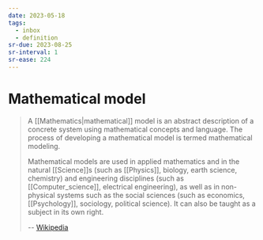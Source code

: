 ```yaml
---
date: 2023-05-18
tags:
  - inbox
  - definition
sr-due: 2023-08-25
sr-interval: 1
sr-ease: 224
---
```


# Mathematical model

> A [[Mathematics|mathematical]] model is an abstract description of a concrete
> system using mathematical concepts and language. The process of developing a
> mathematical model is termed mathematical modeling.
>
> Mathematical models are used in applied mathematics and in the natural
> [[Science]]s (such as [[Physics]], biology, earth science, chemistry) and
> engineering disciplines (such as [[Computer_science]], electrical
> engineering), as well as in non-physical systems such as the social sciences
> (such as economics, [[Psychology]], sociology, political science). It can also
> be taught as a subject in its own right.
>
> -- [Wikipedia](https://en.wikipedia.org/wiki/Mathematical_model)
